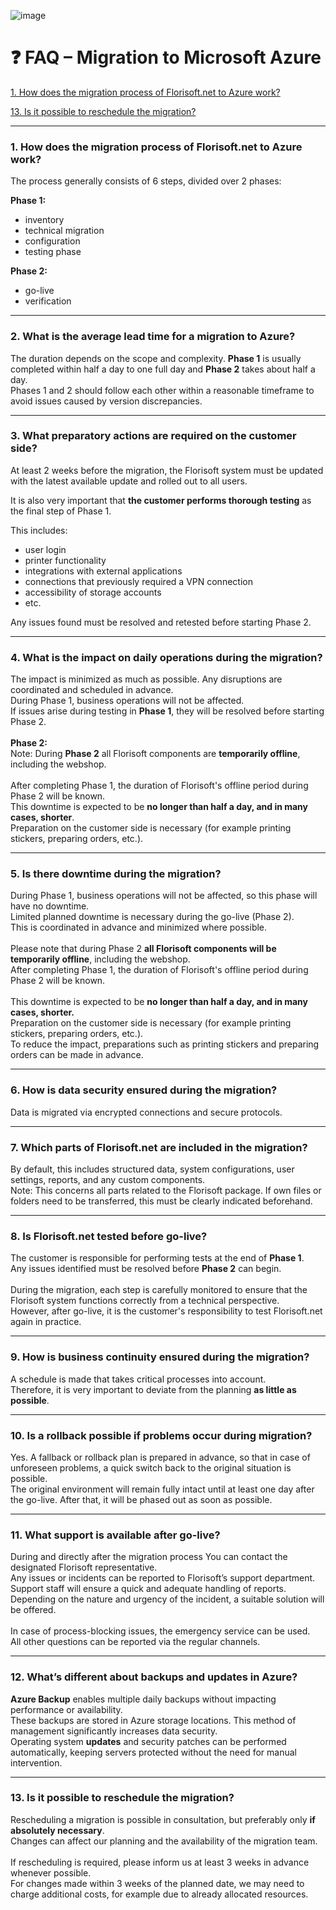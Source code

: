 ![image](https://github.com/user-attachments/assets/8e9c7f74-e147-40ec-8c9c-39bf924a08fb)


# ❓ FAQ – Migration to Microsoft Azure

[1. How does the migration process of Florisoft.net to Azure work?](#1-how-does-the-migration-process-of-florisoftnet-to-azure-work)

[13. Is it possible to reschedule the migration?](#13-is-it-possible-to-reschedule-the-migration)

---

### 1. How does the migration process of Florisoft.net to Azure work?  
The process generally consists of 6 steps, divided over 2 phases:  

**Phase 1:**  
- inventory  
- technical migration  
- configuration  
- testing phase  

**Phase 2:**  
- go-live  
- verification  

---

### 2. What is the average lead time for a migration to Azure?  

The duration depends on the scope and complexity.
**Phase 1** is usually completed within half a day to one full day and **Phase 2** takes about half a day.   
Phases 1 and 2 should follow each other within a reasonable timeframe to avoid issues caused by version discrepancies.

---

### 3. What preparatory actions are required on the customer side?  
At least 2 weeks before the migration, the Florisoft system must be updated with the latest available update and rolled out to all users.  

It is also very important that **the customer performs thorough testing** as the final step of Phase 1.  

This includes:  
- user login   
- printer functionality
- integrations with external applications
- connections that previously required a VPN connection
- accessibility of storage accounts  
- etc.  

Any issues found must be resolved and retested before starting Phase 2.

---

### 4. What is the impact on daily operations during the migration?  
The impact is minimized as much as possible. Any disruptions are coordinated and scheduled in advance. <br>
During Phase 1, business operations will not be affected. <br>
If issues arise during testing in **Phase 1**, they will be resolved before starting Phase 2. <br><br>
**Phase 2:**<br>
Note: During **Phase 2** all Florisoft components are **temporarily offline**, including the webshop. <br><br>
After completing Phase 1, the duration of Florisoft's offline period during Phase 2 will be known. <br>
This downtime is expected to be **no longer than half a day, and in many cases, shorter**.<br>
Preparation on the customer side is necessary (for example printing stickers, preparing orders, etc.).

---

### 5. Is there downtime during the migration?  
During Phase 1, business operations will not be affected, so this phase will have no downtime.<br>
Limited planned downtime is necessary during the go-live (Phase 2).<br>
This is coordinated in advance and minimized where possible.<br>
<br>
Please note that during Phase 2 **all Florisoft components will be temporarily offline**, including the webshop.  <br>
After completing Phase 1, the duration of Florisoft's offline period during Phase 2 will be known. <br><br>
This downtime is expected to be **no longer than half a day, and in many cases, shorter.**<br>
Preparation on the customer side is necessary (for example printing stickers, preparing orders, etc.).<br>
To reduce the impact, preparations such as printing stickers and preparing orders can be made in advance.

---

### 6. How is data security ensured during the migration?  
Data is migrated via encrypted connections and secure protocols.

---

### 7. Which parts of Florisoft.net are included in the migration?  
By default, this includes structured data, system configurations, user settings, reports, and any custom components. <br>
Note: This concerns all parts related to the Florisoft package. If own files or folders need to be transferred, this must be clearly indicated beforehand.

---

### 8. Is Florisoft.net tested before go-live?  
The customer is responsible for performing tests at the end of **Phase 1**.<br>
Any issues identified must be resolved before **Phase 2** can begin.<br>
<br>
During the migration, each step is carefully monitored to ensure that the Florisoft system functions correctly from a technical perspective.<br>
However, after go-live, it is the customer's responsibility to test Florisoft.net again in practice.<br>

---

### 9. How is business continuity ensured during the migration?  
A schedule is made that takes critical processes into account.   
Therefore, it is very important to deviate from the planning **as little as possible**. <br>

---

### 10. Is a rollback possible if problems occur during migration?  
Yes. A fallback or rollback plan is prepared in advance, so that in case of unforeseen problems, a quick switch back to the original situation is possible.<br>
The original environment will remain fully intact until at least one day after the go-live. After that, it will be phased out as soon as possible.

---

### 11. What support is available after go-live?  
During and directly after the migration process You can contact the designated Florisoft representative.<br>
Any issues or incidents can be reported to Florisoft’s support department.   
Support staff will ensure a quick and adequate handling of reports.   
Depending on the nature and urgency of the incident, a suitable solution will be offered. <br>  
In case of process-blocking issues, the emergency service can be used.  
All other questions can be reported via the regular channels.

---

### 12. What’s different about backups and updates in Azure?  
**Azure Backup** enables multiple daily backups without impacting performance or availability. <br>
These backups are stored in Azure storage locations. This method of management significantly increases data security.<br>
Operating system **updates** and security patches can be performed automatically, keeping servers protected without the need for manual intervention.

---

### 13. Is it possible to reschedule the migration?
Rescheduling a migration is possible in consultation, but preferably only **if absolutely necessary**.<br>
Changes can affect our planning and the availability of the migration team.<br>
<br>
If rescheduling is required, please inform us at least 3 weeks in advance whenever possible.<br>
For changes made within 3 weeks of the planned date, we may need to charge additional costs, for example due to already allocated resources.<br>
